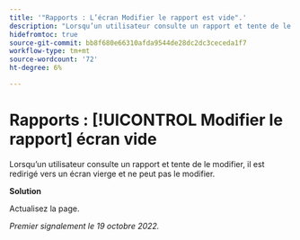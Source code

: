 ```yaml
---
title: '"Rapports : L’écran Modifier le rapport est vide".'
description: "Lorsqu’un utilisateur consulte un rapport et tente de le modifier, il est redirigé vers un écran vierge et ne peut pas le modifier."
hidefromtoc: true
source-git-commit: bb8f680e66310afda9544de28dc2dc3ceceda1f7
workflow-type: tm+mt
source-wordcount: '72'
ht-degree: 6%

---
```



# Rapports : [!UICONTROL Modifier le rapport] écran vide

Lorsqu’un utilisateur consulte un rapport et tente de le modifier, il est redirigé vers un écran vierge et ne peut pas le modifier.

**Solution**

Actualisez la page.

_Premier signalement le 19 octobre 2022._

